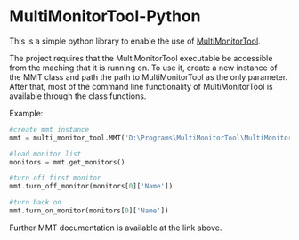 # MultiMonitorTool-Python
This is a simple python library to enable the use of [MultiMonitorTool](http://www.nirsoft.net/utils/multi_monitor_tool.html).

The project requires that the MultiMonitorTool executable be accessible from the maching that it is running on. To use it, create a new 
instance of the MMT class and path the path to MultiMonitorTool as the only parameter. After that, most of the command line functionality
of MultiMonitorTool is available through the class functions.

Example:
```python
#create mmt instance
mmt = multi_monitor_tool.MMT('D:\Programs\MultiMonitorTool\MultiMonitorTool.exe')

#load monitor list
monitors = mmt.get_monitors()

#turn off first monitor
mmt.turn_off_monitor(monitors[0]['Name'])

#turn back on
mmt.turn_on_monitor(monitors[0]['Name'])
```

Further MMT documentation is available at the link above.
